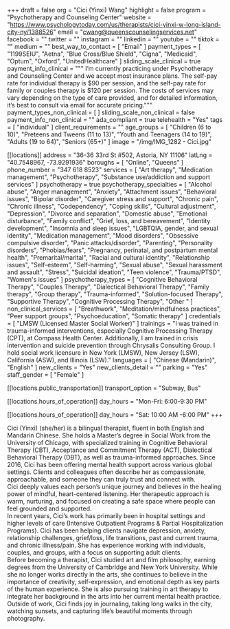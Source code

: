 +++
draft = false
org = "Cici (Yinxi) Wang"
highlight = false
program = "Psychotherapy and Counseling Center"
website = "https://www.psychologytoday.com/us/therapists/cici-yinxi-w-long-island-city-ny/1388526"
email = "cwang@queenscounselingservices.net"
facebook = ""
twitter = ""
instagram = ""
linkedin = ""
youtube = ""
tiktok = ""
medium = ""
best_way_to_contact = [ "Email" ]
payment_types = [
  "1199SEIU",
  "Aetna",
  "Blue Cross/Blue Shield",
  "Cigna",
  "Medicaid",
  "Optum",
  "Oxford",
  "UnitedHealthcare"
]
sliding_scale_clinical = true
payment_info_clinical = """
I’m currently practicing under Psychotherapy and Counseling Center and we accept most insurance plans. The self-pay rate for individual therapy is $90 per session, and the self-pay rate for family or couples therapy is $120 per session.
The costs of services may vary depending on the type of care provided, and for detailed information, it’s best to consult via email for accurate pricing."""
payment_types_non_clinical = [ ]
sliding_scale_non_clinical = false
payment_info_non_clinical = ""
ada_compliant = true
telehealth = "Yes"
tags = [ "individual" ]
client_requirements = ""
age_groups = [
  "Children (6 to 10)",
  "Preteens and Tweens (11 to 13)",
  "Youth and Teenagers (14 to 19)",
  "Adults (19 to 64)",
  "Seniors (65+)"
]
image = "/img/IMG_1282 - Cici.jpg"

[[locations]]
address = "36-36 33rd St #502, Astoria, NY 11106"
latLng = "40.7548967, -73.9291936"
boroughs = [ "Online", "Queens" ]
phone_number = "347 618 8523"
services = [
  "Art therapy",
  "Medication management",
  "Psychotherapy",
  "Substance use/addiction and support services"
]
psychotherapy = true
psychotherapy_specialties = [
  "Alcohol abuse",
  "Anger management",
  "Anxiety",
  "Attachment issues",
  "Behavioral issues",
  "Bipolar disorder",
  "Caregiver stress and support",
  "Chronic pain",
  "Chronic illness",
  "Codependency",
  "Coping skills",
  "Cultural adjustment",
  "Depression",
  "Divorce and separation",
  "Domestic abuse",
  "Emotional disturbance",
  "Family conflict",
  "Grief, loss, and bereavement",
  "Identity development",
  "Insomnia and sleep issues",
  "LGBTQIA, gender, and sexual identity",
  "Medication management",
  "Mood disorders",
  "Obsessive compulsive disorder",
  "Panic attacks/disorder",
  "Parenting",
  "Personality disorders",
  "Phobias/fears",
  "Pregnancy, perinatal, and postpartum mental health",
  "Premarital/marital",
  "Racial and cultural identity",
  "Relationship issues",
  "Self-esteem",
  "Self-harming",
  "Sexual abuse",
  "Sexual harassment and assault",
  "Stress",
  "Suicidal ideation",
  "Teen violence",
  "Trauma/PTSD",
  "Women's issues"
]
psychotherapy_types = [
  "Cognitive Behavioral Therapy",
  "Couples Therapy",
  "Dialectical Behavioral Therapy",
  "Family therapy",
  "Group therapy",
  "Trauma-informed",
  "Solution-focused Therapy",
  "Supportive Therapy",
  "Cognitive Processing Therapy",
  "Other "
]
non_clinical_services = [
  "Breathwork",
  "Meditation/mindfulness practices",
  "Peer support groups",
  "Psychoeducation",
  "Somatic therapy"
]
credentials = [ "LMSW (Licensed Master Social Worker)" ]
trainings = "I was trained in trauma-informed interventions, especially Cognitive Processing Therapy (CPT), at Compass Health Center. Additionally, I am trained in crisis intervention and suicide prevention through Chrysalis Consulting Group. I hold social work licensure in New York (LMSW), New Jersey (LSW), California (ASW), and Illinois (LSW)."
languages = [ "Chinese (Mandarin)", "English" ]
new_clients = "Yes"
new_clients_detail = ""
parking = "Yes"
staff_gender = [ "Female" ]

  [[locations.public_transportation]]
  transport_option = "Subway, Bus"

  [[locations.hours_of_operation]]
  day_hours = "Mon-Fri: 6:00-9:30 PM"

  [[locations.hours_of_operation]]
  day_hours = "Sat: 10:00 AM -6:00 PM"
+++


Cici (Yinxi) (she/her) is a bilingual therapist, fluent in both English and Mandarin Chinese. She holds a Master’s degree in Social Work from the University of Chicago, with specialized training in Cognitive Behavioral Therapy (CBT), Acceptance and Commitment Therapy (ACT), Dialectical Behavioral Therapy (DBT), as well as trauma-informed approaches. Since 2016, Cici has been offering mental health support across various global settings. Clients and colleagues often describe her as compassionate, approachable, and someone they can truly trust and connect with. <br>
Cici deeply values each person’s unique journey and believes in the healing power of mindful, heart-centered listening. Her therapeutic approach is warm, nurturing, and focused on creating a safe space where people can feel grounded and supported. <br>
In recent years, Cici’s work has primarily been in hospital settings and higher levels of care (Intensive Outpatient Programs & Partial Hospitalization Programs). Cici has been helping clients navigate depression, anxiety, relationship challenges, grief/loss, life transitions, past and current trauma, and chronic illness/pain. She has experience working with individuals, couples, and groups, with a focus on supporting adult clients. <br>
Before becoming a therapist, Cici studied art and film philosophy, earning degrees from the University of Cambridge and New York University. While she no longer works directly in the arts, she continues to believe in the importance of creativity, self-expression, and emotional depth as key parts of the human experience. She is also pursuing training in art therapy to integrate her background in the arts into her current mental health practice. <br>
Outside of work, Cici finds joy in journaling, taking long walks in the city, watching sunsets, and capturing life’s beautiful moments through photography. <br>
